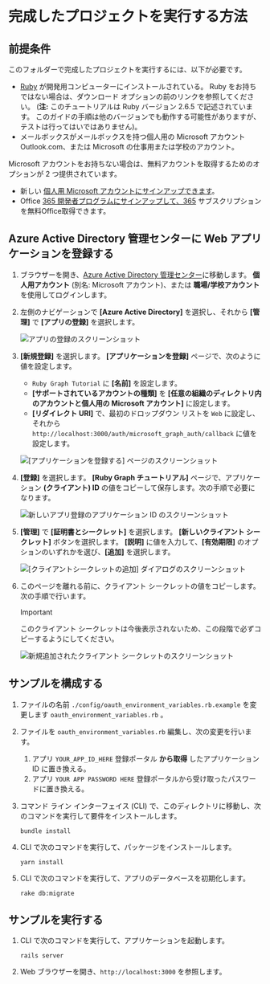 # <a name="how-to-run-the-completed-project"></a>完成したプロジェクトを実行する方法

## <a name="prerequisites"></a>前提条件

このフォルダーで完成したプロジェクトを実行するには、以下が必要です。

- [Ruby](https://www.ruby-lang.org/en/downloads/) が開発用コンピューターにインストールされている。 Ruby をお持ちではない場合は、ダウンロード オプションの前のリンクを参照してください。 (**注:** このチュートリアルは Ruby バージョン 2.6.5 で記述されています。 このガイドの手順は他のバージョンでも動作する可能性がありますが、テストは行ってはいではありません)。
- メールボックスがメールボックスを持つ個人用の Microsoft アカウントOutlook.com、または Microsoft の仕事用または学校のアカウント。

Microsoft アカウントをお持ちない場合は、無料アカウントを取得するためのオプションが 2 つ提供されています。

- 新しい [個人用 Microsoft アカウントにサインアップできます](https://signup.live.com/signup?wa=wsignin1.0&rpsnv=12&ct=1454618383&rver=6.4.6456.0&wp=MBI_SSL_SHARED&wreply=https://mail.live.com/default.aspx&id=64855&cbcxt=mai&bk=1454618383&uiflavor=web&uaid=b213a65b4fdc484382b6622b3ecaa547&mkt=E-US&lc=1033&lic=1)。
- Office [365 開発者プログラムにサインアップして、365](https://developer.microsoft.com/office/dev-program) サブスクリプションを無料Office取得できます。

## <a name="register-a-web-application-with-the-azure-active-directory-admin-center"></a>Azure Active Directory 管理センターに Web アプリケーションを登録する

1. ブラウザーを開き、[Azure Active Directory 管理センター](https://aad.portal.azure.com)に移動します。 **個人用アカウント** (別名: Microsoft アカウント)、または **職場/学校アカウント** を使用してログインします。

1. 左側のナビゲーションで **[Azure Active Directory]** を選択し、それから **[管理]** で **[アプリの登録]** を選択します。

    ![アプリの登録のスクリーンショット ](/tutorial/images/aad-portal-app-registrations.png)

1. **[新規登録]** を選択します。 **[アプリケーションを登録]** ページで、次のように値を設定します。

    - `Ruby Graph Tutorial` に **[名前]** を設定します。
    - **[サポートされているアカウントの種類]** を **[任意の組織のディレクトリ内のアカウントと個人用の Microsoft アカウント]** に設定します。
    - **[リダイレクト URI]** で、最初のドロップダウン リストを `Web` に設定し、それから `http://localhost:3000/auth/microsoft_graph_auth/callback` に値を設定します。

    ![[アプリケーションを登録する] ページのスクリーンショット](/tutorial/images/aad-register-an-app.png)

1. **[登録]** を選択します。 **[Ruby Graph チュートリアル]** ページで、アプリケーション **(クライアント) ID** の値をコピーして保存します。次の手順で必要になります。

    ![新しいアプリ登録のアプリケーション ID のスクリーンショット](/tutorial/images/aad-application-id.png)

1. **[管理]** で **[証明書とシークレット]** を選択します。 **[新しいクライアント シークレット]** ボタンを選択します。 **[説明]** に値を入力して、**[有効期限]** のオプションのいずれかを選び、**[追加]** を選択します。

    ![[クライアントシークレットの追加] ダイアログのスクリーンショット](/tutorial/images/aad-new-client-secret.png)

1. このページを離れる前に、クライアント シークレットの値をコピーします。 次の手順で行います。

    > [!IMPORTANT]
    > このクライアント シークレットは今後表示されないため、この段階で必ずコピーするようにしてください。

    ![新規追加されたクライアント シークレットのスクリーンショット](/tutorial/images/aad-copy-client-secret.png)

## <a name="configure-the-sample"></a>サンプルを構成する

1. ファイルの名前 `./config/oauth_environment_variables.rb.example` を変更します `oauth_environment_variables.rb` 。
1. ファイルを `oauth_environment_variables.rb` 編集し、次の変更を行います。
    1. アプリ `YOUR_APP_ID_HERE` 登録ポータル **から取得** したアプリケーション ID に置き換える。
    1. アプリ `YOUR APP PASSWORD HERE` 登録ポータルから受け取ったパスワードに置き換える。
1. コマンド ライン インターフェイス (CLI) で、このディレクトリに移動し、次のコマンドを実行して要件をインストールします。

    ```Shell
    bundle install
    ```

1. CLI で次のコマンドを実行して、パッケージをインストールします。

    ```Shell
    yarn install
    ```

1. CLI で次のコマンドを実行して、アプリのデータベースを初期化します。

    ```Shell
    rake db:migrate
    ```

## <a name="run-the-sample"></a>サンプルを実行する

1. CLI で次のコマンドを実行して、アプリケーションを起動します。

    ```Shell
    rails server
    ```

1. Web ブラウザーを開き、`http://localhost:3000` を参照します。
